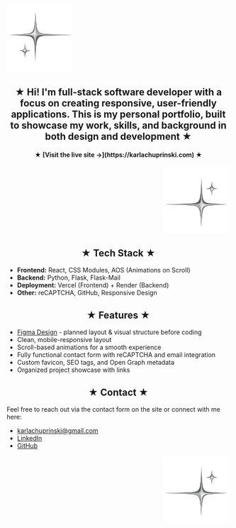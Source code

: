 
<img src="line.png" width="150"/>


<h2 align="center">★ Hi! I'm full-stack software developer with a focus on creating responsive, user-friendly applications. This is my personal portfolio, built to showcase my work, skills, and background in both design and development ★ </h2>
<h4 align="center">★ [Visit the live site →](https://karlachuprinski.com) ★</h4>



<div align="right">
  <img src="line2.png" width="150"/>
</div>


<h2 align="center">★ Tech Stack ★</h2>

-  **Frontend:** React, CSS Modules, AOS (Animations on Scroll)
-  **Backend:** Python, Flask, Flask-Mail
-  **Deployment:** Vercel (Frontend) + Render (Backend)
-  **Other:** reCAPTCHA, GitHub, Responsive Design


<h2 align="center">★ Features ★</h2>

- [Figma Design](https://www.figma.com/design/jB6mbOxMc4NDdTo7ch3ffA/Personal-Website?node-id=0-1&t=DedcdCiYVlKuVlVZ-1) - planned layout & visual structure before coding 
- Clean, mobile-responsive layout
- Scroll-based animations for a smooth experience
- Fully functional contact form with reCAPTCHA and email integration
- Custom favicon, SEO tags, and Open Graph metadata
- Organized project showcase with links


<h2 align="center">★ Contact ★</h2>
Feel free to reach out via the contact form on the site or connect with me here:

*  [karlachuprinski@gmail.com](mailto:karlachuprinski@gmail.com)
*  [LinkedIn](https://www.linkedin.com/in/karlachuprinski)
*  [GitHub](https://github.com/kachup1)

<div align="right">
  <img src="line2.png" width="150"/>
</div>



